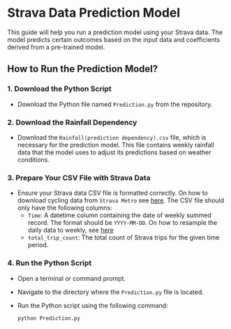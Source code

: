# Strava Data Prediction Model

This guide will help you run a prediction model using your Strava data. The model predicts certain outcomes based on the input data and coefficients derived from a pre-trained model.

## How to Run the Prediction Model?

### 1. Download the Python Script

- Download the Python file named `Prediction.py` from the repository.

### 2. Download the Rainfall Dependency

- Download the `Rainfall(prediction dependency).csv` file, which is necessary for the prediction model. This file contains weekly rainfall data that the model uses to adjust its predictions based on weather conditions.

### 3. Prepare Your CSV File with Strava Data

- Ensure your Strava data CSV file is formatted correctly. On how to download cycling data from `Strava Metro` see [here](https://github.com/SmartDublinGit/Strava-Cycling-Modeling-for-Dublin/blob/main/Prediction%20model/How%20to%20download%20Strava%20Metro%20route%20data.pdf). The CSV file should only have the following columns:
  - `Time`: A datetime column containing the date of weekly summed record. The format should be `YYYY-MM-DD`. On how to resample the daily data to weekly, see [here](https://github.com/SmartDublinGit/Strava-Cycling-Modeling-for-Dublin/blob/main/Route%20Based%20Analysis/Weekly_resampling.ipynb)
  - `total_trip_count`: The total count of Strava trips for the given time period.

### 4. Run the Python Script

- Open a terminal or command prompt.
- Navigate to the directory where the `Prediction.py` file is located.
- Run the Python script using the following command:

  ```bash
  python Prediction.py

